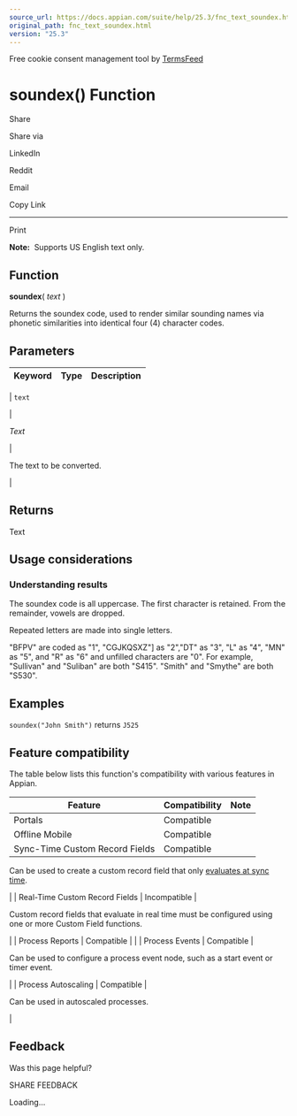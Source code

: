 ```yaml
---
source_url: https://docs.appian.com/suite/help/25.3/fnc_text_soundex.html
original_path: fnc_text_soundex.html
version: "25.3"
---
```


Free cookie consent management tool by [TermsFeed](https://www.termsfeed.com/)

# soundex() Function

Share

Share via

LinkedIn

Reddit

Email

Copy Link

* * *

Print

**Note:**  Supports US English text only.

## Function

**soundex**( _text_ )

Returns the soundex code, used to render similar sounding names via phonetic similarities into identical four (4) character codes.

## Parameters

| Keyword | Type | Description |
| --- | --- | --- |
|
`text`

 |

_Text_

 |

The text to be converted.

 |

## Returns

Text

## Usage considerations

### Understanding results

The soundex code is all uppercase. The first character is retained. From the remainder, vowels are dropped.

Repeated letters are made into single letters.

"BFPV" are coded as "1", "CGJKQSXZ"\] as "2","DT" as "3", "L" as "4", "MN" as "5", and "R" as "6" and unfilled characters are "0". For example, "Sullivan" and "Suliban" are both "S415". "Smith" and "Smythe" are both "S530".

## Examples

`soundex("John Smith")` returns `J525`

## Feature compatibility

The table below lists this function's compatibility with various features in Appian.

| Feature | Compatibility | Note |
| --- | --- | --- |
| Portals | Compatible |  |
| Offline Mobile | Compatible |  |
| Sync-Time Custom Record Fields | Compatible |
Can be used to create a custom record field that only [evaluates at sync time](custom-record-fields.html#prodlink-sync-time-evaluations).

 |
| Real-Time Custom Record Fields | Incompatible |

Custom record fields that evaluate in real time must be configured using one or more Custom Field functions.

 |
| Process Reports | Compatible |  |
| Process Events | Compatible |

Can be used to configure a process event node, such as a start event or timer event.

 |
| Process Autoscaling | Compatible |

Can be used in autoscaled processes.

 |

## Feedback

Was this page helpful?

SHARE FEEDBACK

Loading...